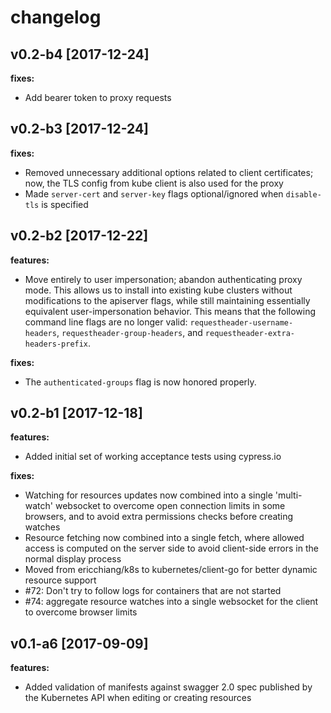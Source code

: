 changelog
===

v0.2-b4 [2017-12-24]
---

**fixes:**

- Add bearer token to proxy requests

v0.2-b3 [2017-12-24]
---

**fixes:**

- Removed unnecessary additional options related to client certificates; now, the TLS config from kube client is also used for the proxy
- Made `server-cert` and `server-key` flags optional/ignored when `disable-tls` is specified

v0.2-b2 [2017-12-22]
---

**features:**

- Move entirely to user impersonation; abandon authenticating proxy mode. This allows us to install into existing kube
clusters without modifications to the apiserver flags, while still maintaining essentially equivalent user-impersonation
behavior. This means that the following command line flags are no longer valid: `requestheader-username-headers`, `requestheader-group-headers`,
and `requestheader-extra-headers-prefix`.

**fixes:**

- The `authenticated-groups` flag is now honored properly.

v0.2-b1 [2017-12-18]
---

**features:**

- Added initial set of working acceptance tests using cypress.io

**fixes:**

- Watching for resources updates now combined into a single 'multi-watch' websocket to overcome open connection limits in some browsers,
and to avoid extra permissions checks before creating watches
- Resource fetching now combined into a single fetch, where allowed access is computed on the server side to avoid client-side errors
in the normal display process
- Moved from ericchiang/k8s to kubernetes/client-go for better dynamic resource support
- #72: Don't try to follow logs for containers that are not started
- #74: aggregate resource watches into a single websocket for the client to overcome browser limits 

v0.1-a6 [2017-09-09]
---

**features:**

- Added validation of manifests against swagger 2.0 spec published by the Kubernetes API when editing or creating resources


